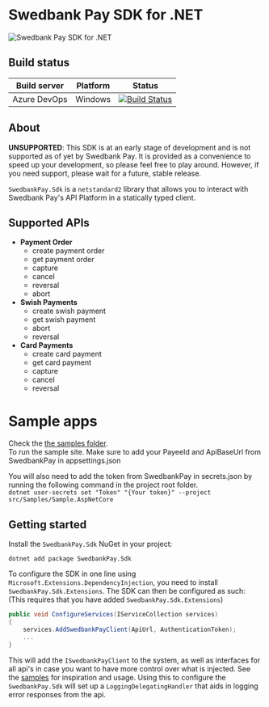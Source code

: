 # Swedbank Pay SDK for .NET

![Swedbank Pay SDK for .NET][opengraph-image]

## Build status

| Build server | Platform | Status                                    |
| ------------ | -------- | ----------------------------------------- |
| Azure DevOps | Windows  | [![Build Status][azdo-badge]][azdo-build] |

## About

**UNSUPPORTED**: This SDK is at an early stage of development and is not
supported as of yet by Swedbank Pay. It is provided as a convenience to speed
up your development, so please feel free to play around. However, if you need
support, please wait for a future, stable release.

`SwedbankPay.Sdk` is a `netstandard2` library that allows you to interact with Swedbank Pay's API Platform in a statically typed client.

## Supported APIs

* **Payment Order**
  * create payment order
  * get payment order
  * capture
  * cancel
  * reversal
  * abort
* **Swish Payments**
  * create swish payment
  * get swish payment
  * abort
  * reversal
* **Card Payments**
  * create card payment
  * get card payment
  * capture
  * cancel
  * reversal

# Sample apps

Check the [the samples folder][samples].  
To run the sample site. Make sure to add your PayeeId and ApiBaseUrl from SwedbankPay in appsettings.json

You will also need to add the token from SwedbankPay in secrets.json by running the following command in the project root folder.  
`dotnet user-secrets set "Token" "{Your token}" --project src/Samples/Sample.AspNetCore`


## Getting started

Install the `SwedbankPay.Sdk` NuGet in your project:

```
dotnet add package SwedbankPay.Sdk
```

To configure the SDK in one line using `Microsoft.Extensions.DependencyInjection`,
you need to install `SwedbankPay.Sdk.Extensions`. The SDK can then be configured
as such:
(This requires that you have added `SwedbankPay.Sdk.Extensions`)

```csharp
public void ConfigureServices(IServiceCollection services)
{
    services.AddSwedbankPayClient(ApiUrl, AuthenticationToken);
    ...
}
```

This will add the `ISwedbankPayClient` to the system, as well as interfaces for
all api's in case you want to have more control over what is injected.
See the [samples][samples] for inspiration and usage.
Using this to configure the `SwedbankPay.Sdk` will set up a
`LoggingDelegatingHandler` that aids in logging error responses from the api.


  [azdo-badge]: https://dev.azure.com/SwedbankPay/swedbank-pay-sdk-dotnet/_apis/build/status/swedbank-pay-sdk-dotnet-CI?branchName=master
  [azdo-build]: https://dev.azure.com/SwedbankPay/swedbank-pay-sdk-dotnet/_build/latest?definitionId=1&branchName=master
  [samples]: https://github.com/SwedbankPay/swedbank-pay-sdk-dotnet/tree/master/src/Samples
  [opengraph-image]: https://repository-images.githubusercontent.com/211096861/84938580-53e8-11ea-8062-53a4f9ad981c
